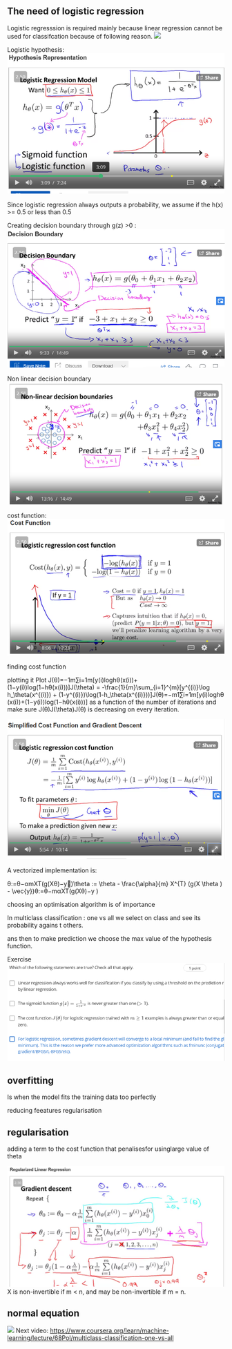## The need of logistic regression

Logistic regresssion is required mainly because linear regression cannot be used for classifcation because of following reason.
![](bad_classfication.png)

Logistic hypothesis:
![](logistic_hypothesis.png)

Since logistic regression always outputs a probability, we assume if the h(x) >= 0.5 or less than 0.5

Creating decision boundary through g(z) >0 :
![](decision_boundary.png)

Non linear decision boundary
![](non_linear_decision_boundary.png)

cost function:
![](cost_function.png)

finding cost function

plotting it
Plot J(θ)=−1m∑i=1m[y(i)log⁡hθ(x(i))+(1−y(i))log⁡(1−hθ(x(i)))]J(\theta) = -\frac{1}{m}\sum_{i=1}^{m}[y^{(i)}\log h_\theta(x^{(i)}) + (1-y^{(i)})\log(1-h_\theta(x^{(i)}))]J(θ)=−m1​∑i=1m​[y(i)loghθ​(x(i))+(1−y(i))log(1−hθ​(x(i)))] as a function of the number of iterations and make sure J(θ)J(\theta)J(θ) is decreasing on every iteration.

![](cost.png)

A vectorized implementation is:

θ:=θ−αmXT(g(Xθ)−y⃗)\theta := \theta - \frac{\alpha}{m} X^{T} (g(X \theta ) - \vec{y})θ:=θ−mα​XT(g(Xθ)−y
​)

choosing an optimisation algorithm
is of importance

In multiclass classification : one vs all 
we select on class and see its probability agains t others.

ans then to make prediction we choose the max value of the hypothesis function.

Exercise
![](suspect_question.png)


## overfitting
Is when the model fits the training data too perfectly

reducing feeatures
regularisation

## regularisation
adding a term to the cost function that penalisesfor usinglarge value of theta

![](regularisation.png)
 X is non-invertible if m < n, and may be non-invertible if m = n.

## normal equation

![](normal_equaton.png)
Next video:
https://www.coursera.org/learn/machine-learning/lecture/68Pol/multiclass-classification-one-vs-all